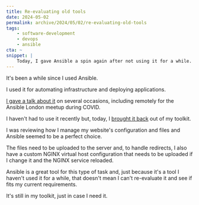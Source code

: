 ```yaml
---
title: Re-evaluating old tools
date: 2024-05-02
permalink: archive/2024/05/02/re-evaluating-old-tools
tags:
    - software-development
    - devops
    - ansible
cta: ~
snippet: |
    Today, I gave Ansible a spin again after not using it for a while.
---
```


It's been a while since I used Ansible.

I used it for automating infrastructure and deploying applications.

[I gave a talk about it][talk] on several occasions, including remotely for the Ansible London meetup during COVID.

I haven't had to use it recently but, today, I [brought it back][commit] out of my toolkit.

I was reviewing how I manage my website's configuration and files and Ansible seemed to be a perfect choice.

The files need to be uploaded to the server and, to handle redirects, I also have a custom NGINX virtual host configuration that needs to be uploaded if I change it and the NGINX service reloaded.

Ansible is a great tool for this type of task and, just because it's a tool I haven't used it for a while, that doesn't mean I can't re-evaluate it and see if fits my current requirements.

It's still in my toolkit, just in case I need it.

[commit]: https://github.com/opdavies/oliverdavies.uk/commit/cd6575c6fcc091a0b7c98b6985b3a92b85e279e3
[talk]: {{site.url}}/talks/deploying-php-ansible-ansistrano
